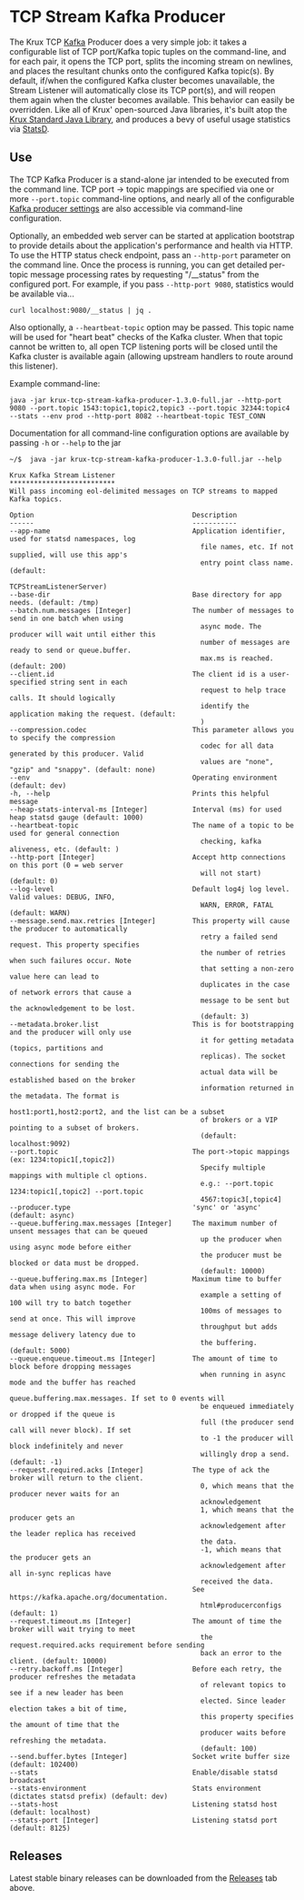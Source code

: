 TCP Stream Kafka Producer
==============================

The Krux TCP [Kafka](http://kafka.apache.org) Producer does a very simple job: it takes a configurable list of TCP port/Kafka topic tuples on the command-line, and for each pair, it opens the TCP port, splits the incoming stream on newlines, and places the resultant chunks onto the configured Kafka topic(s).  By default, if/when the configured Kafka cluster becomes unavailable, the Stream Listener will automatically close its TCP port(s), and will reopen them again when the cluster becomes available.  This behavior can easily be overridden.  Like all of Krux' open-sourced Java libraries, it's built atop the [Krux Standard Java Library](https://github.com/krux/java-stdlib), and produces a bevy of useful usage statistics via [StatsD](https://github.com/etsy/statsd).

Use
---

The TCP Kafka Producer is a stand-alone jar intended to be executed from the command line. TCP port -> topic mappings are specified via one or more `--port.topic` command-line options, and nearly all of the configurable [Kafka producer settings](http://kafka.apache.org/documentation.html#producerconfigs) are also accessible via command-line configuration.  

Optionally, an embedded web server can be started at application bootstrap to provide details about the application's performance and health via HTTP. To use the HTTP status check endpoint, pass an `--http-port` parameter on the command line.  Once the process is running, you can get detailed per-topic message processing rates by requesting "/__status" from the configured port.  For example, if you pass `--http-port 9080`, statistics would be available via...

    curl localhost:9080/__status | jq .

Also optionally, a `--heartbeat-topic` option may be passed.  This topic name will be used for "heart beat" checks of the Kafka cluster.  When that topic cannot be written to, all open TCP listening ports will be closed until the Kafka cluster is available again (allowing upstream handlers to route around this listener).

Example command-line:

    java -jar krux-tcp-stream-kafka-producer-1.3.0-full.jar --http-port 9080 --port.topic 1543:topic1,topic2,topic3 --port.topic 32344:topic4 --stats --env prod --http-port 8082 --heartbeat-topic TEST_CONN


Documentation for all command-line configuration options are available by passing `-h` or `--help` to the jar

```
~/$  java -jar krux-tcp-stream-kafka-producer-1.3.0-full.jar --help

Krux Kafka Stream Listener
**************************
Will pass incoming eol-delimited messages on TCP streams to mapped Kafka topics.

Option                                       Description                                              
------                                       -----------                                              
--app-name                                   Application identifier, used for statsd namespaces, log  
                                               file names, etc. If not supplied, will use this app's  
                                               entry point class name. (default:                       
                                               TCPStreamListenerServer)                               
--base-dir                                   Base directory for app needs. (default: /tmp)            
--batch.num.messages [Integer]               The number of messages to send in one batch when using   
                                               async mode. The producer will wait until either this   
                                               number of messages are ready to send or queue.buffer.  
                                               max.ms is reached. (default: 200)                      
--client.id                                  The client id is a user-specified string sent in each    
                                               request to help trace calls. It should logically       
                                               identify the application making the request. (default: 
                                               )                                                      
--compression.codec                          This parameter allows you to specify the compression     
                                               codec for all data generated by this producer. Valid   
                                               values are "none", "gzip" and "snappy". (default: none)
--env                                        Operating environment (default: dev)                     
-h, --help                                   Prints this helpful message                              
--heap-stats-interval-ms [Integer]           Interval (ms) for used heap statsd gauge (default: 1000) 
--heartbeat-topic                            The name of a topic to be used for general connection    
                                               checking, kafka aliveness, etc. (default: )            
--http-port [Integer]                        Accept http connections on this port (0 = web server     
                                               will not start) (default: 0)                           
--log-level                                  Default log4j log level. Valid values: DEBUG, INFO,      
                                               WARN, ERROR, FATAL (default: WARN)                     
--message.send.max.retries [Integer]         This property will cause the producer to automatically   
                                               retry a failed send request. This property specifies   
                                               the number of retries when such failures occur. Note   
                                               that setting a non-zero value here can lead to         
                                               duplicates in the case of network errors that cause a  
                                               message to be sent but the acknowledgement to be lost. 
                                               (default: 3)                                           
--metadata.broker.list                       This is for bootstrapping and the producer will only use 
                                               it for getting metadata (topics, partitions and        
                                               replicas). The socket connections for sending the      
                                               actual data will be established based on the broker    
                                               information returned in the metadata. The format is    
                                               host1:port1,host2:port2, and the list can be a subset  
                                               of brokers or a VIP pointing to a subset of brokers.   
                                               (default: localhost:9092)                              
--port.topic                                 The port->topic mappings (ex: 1234:topic1[,topic2])      
                                               Specify multiple mappings with multiple cl options.    
                                               e.g.: --port.topic 1234:topic1[,topic2] --port.topic   
                                               4567:topic3[,topic4]                                   
--producer.type                              'sync' or 'async' (default: async)                       
--queue.buffering.max.messages [Integer]     The maximum number of unsent messages that can be queued 
                                               up the producer when using async mode before either    
                                               the producer must be blocked or data must be dropped.  
                                               (default: 10000)                                       
--queue.buffering.max.ms [Integer]           Maximum time to buffer data when using async mode. For   
                                               example a setting of 100 will try to batch together    
                                               100ms of messages to send at once. This will improve   
                                               throughput but adds message delivery latency due to    
                                               the buffering. (default: 5000)                         
--queue.enqueue.timeout.ms [Integer]         The amount of time to block before dropping messages     
                                               when running in async mode and the buffer has reached  
                                               queue.buffering.max.messages. If set to 0 events will  
                                               be enqueued immediately or dropped if the queue is     
                                               full (the producer send call will never block). If set 
                                               to -1 the producer will block indefinitely and never   
                                               willingly drop a send. (default: -1)                   
--request.required.acks [Integer]            The type of ack the broker will return to the client.    
                                               0, which means that the producer never waits for an    
                                               acknowledgement                                        
                                               1, which means that the producer gets an               
                                               acknowledgement after the leader replica has received  
                                               the data.                                              
                                               -1, which means that the producer gets an              
                                               acknowledgement after all in-sync replicas have        
                                               received the data.                                     
                                             See https://kafka.apache.org/documentation.              
                                               html#producerconfigs (default: 1)                      
--request.timeout.ms [Integer]               The amount of time the broker will wait trying to meet   
                                               the request.required.acks requirement before sending   
                                               back an error to the client. (default: 10000)          
--retry.backoff.ms [Integer]                 Before each retry, the producer refreshes the metadata   
                                               of relevant topics to see if a new leader has been     
                                               elected. Since leader election takes a bit of time,    
                                               this property specifies the amount of time that the    
                                               producer waits before refreshing the metadata.         
                                               (default: 100)                                         
--send.buffer.bytes [Integer]                Socket write buffer size (default: 102400)               
--stats                                      Enable/disable statsd broadcast                          
--stats-environment                          Stats environment (dictates statsd prefix) (default: dev)
--stats-host                                 Listening statsd host (default: localhost)               
--stats-port [Integer]                       Listening statsd port (default: 8125) 
```

Releases
--------
Latest stable binary releases can be downloaded from the [Releases](https://github.com/krux/tcp-stream-kafka-producer/releases) tab above.